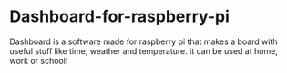# Dashboard-for-raspberry-pi
Dashboard is a software made for raspberry pi that makes a board with useful stuff like time, weather and temperature. it can be used at home, work or school! 
